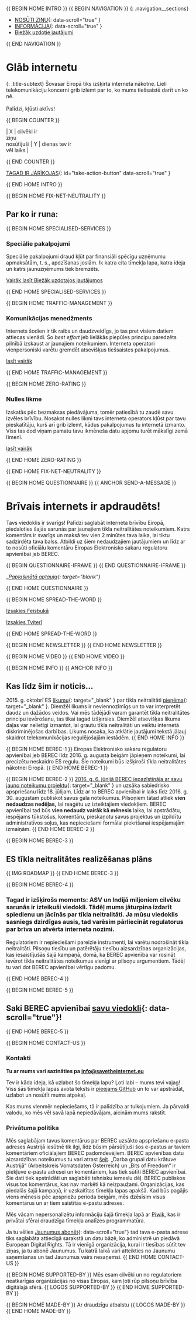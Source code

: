 {{ BEGIN HOME INTRO }}
{{ BEGIN NAVIGATION }}
{: .navigation__sections}
- [NOSŪTI ZIŅU](#send-a-message){: data-scroll="true" }
- [INFORMĀCIJA](#info){: data-scroll="true" }
- [Biežāk uzdotie jautājumi](faq)

{{ END NAVIGATION }}

# Glāb internetu

{: .title-subtext}
Šovasar Eiropā tiks izšķirta interneta nākotne. Lieli telekomunikāciju koncerni grib izlemt par to, ko mums tiešsaistē darīt un ko nē.
<br><br>
Palīdzi, kļūsti aktīvs!

{{ BEGIN COUNTER }}

| X | cilvēki ir <br> ziņu <br> nosūtījuši | Y | dienas tev ir <br> vēl laiks |

{{ END COUNTER }}

[TAGAD IR JĀRĪKOJAS](#send-a-message){: id="take-action-button" data-scroll="true" }

{{ END HOME INTRO }}

{{ BEGIN HOME FIX-NET-NEUTRALITY }}

## Par ko ir runa:

{{ BEGIN HOME SPECIALISED-SERVICES }}

### Speciālie pakalpojumi

Speciālie pakalpojumi draud kļūt par finansiāli spēcīgu uzņēmumu apmaksātām, t. s., apdzīšanas joslām. Ik katra cita tīmekļa lapa, katra ideja un katrs jaunuzņēmums tiek bremzēts.

[Vairāk lasīt Biežāk uzdotajos jautājumos](faq/#what-are-specialised-services)

{{ END HOME SPECIALISED-SERVICES }}

{{ BEGIN HOME TRAFFIC-MANAGEMENT }}

### Komunikācijas menedžments

Internets šodien ir tik raibs un daudzveidīgs, jo tas pret visiem datiem attiecas vienādi. Šo *best effort* jeb lielākās piepūles principu paredzēts pilnībā izskaust ar jaunajiem noteikumiem. Interneta operatori vienpersoniski varētu gremdēt atsevišķus tiešsaistes pakalpojumus.

[lasīt vairāk](faq/#what-is-traffic-management)

{{ END HOME TRAFFIC-MANAGEMENT }}

{{ BEGIN HOME ZERO-RATING }}

### Nulles likme

Izskatās pēc bezmaksas piedāvājuma, tomēr patiesībā tu zaudē savu izvēles brīvību. Nosakot nulles likmi tavs interneta operators kļūst par tavu pieskatītāju, kurš arī grib izlemt, kādus pakalpojumus tu internetā izmanto. Viss tas dod viņam pamatu tavu ikmēneša datu apjomu turēt mākslīgi zemā līmenī.

[lasīt vairāk](faq/#what-is-zero-rating)

{{ END HOME ZERO-RATING }}

{{ END HOME FIX-NET-NEUTRALITY }}


{{ BEGIN HOME QUESTIONNAIRE }}
{{ ANCHOR SEND-A-MESSAGE }}

# Brīvais internets ir apdraudēts!

Tavs viedoklis ir svarīgs! Palīdzi saglabāt interneta brīvību Eiropā, piedaloties šajās sarunās par jaunajiem tīkla neitralitātes noteikumiem. Katrs komentārs ir svarīgs un maksā tev vien 2 minūtes tava laika, lai tiktu sadzirdēta tava balss. Atbildi uz šiem nedaudzajiem jautājumiem un līdz ar to nosūti oficiālu komentāru Eiropas Elektronisko sakaru regulatoru apvienībai jeb BEREC.

{{ BEGIN QUESTIONNAIRE-IFRAME }}
{{ END QUESTIONNAIRE-IFRAME }}

__[Paplašinātā aptauja](https://consultation.savetheinternet.eu/advanced/){: target="_blank"}__

{{ END HOME QUESTIONNAIRE }}

{{ BEGIN HOME SPREAD-THE-WORD }}

[Izsakies Feisbukā](http://www.facebook.com/sharer.php?u=https://savetheinternet.eu/lv/)

[Izsakies Tviterī](https://twitter.com/intent/tweet?text=What%0Aif%0Athey%0Amade%0AEurope%27s%0Ainternet%0Aso%0Aslow%2C%0Aevery%0Atweet%0Aloaded%0Aslowly%0Alike%0Athis%3F%0ADon%27t%20let%20them%3A%0Ahttps%3A%2F%2Fwww.savetheinternet.eu%2F)

{{ END HOME SPREAD-THE-WORD }}

{{ BEGIN HOME NEWSLETTER }}
{{ END HOME NEWSLETTER }}

{{ BEGIN HOME VIDEO }}
{{ END HOME VIDEO }}

{{ BEGIN HOME INFO }}
{{ ANCHOR INFO }}
## Kas līdz šim ir noticis…

2015\. g. oktobrī ES [likumu](http://eur-lex.europa.eu/legal-content/DE/TXT/?uri=CELEX:32015R2120){: target="_blank" } par tīkla neitralitāti  [pieņēma](https://netzpolitik.org/2016/netzneutralitaet-wie-es-jetzt-weiter-geht/){: target="_blank" }. Diemžēl likums ir neviennozīmīgs un to var interpretēt daudz un dažādos veidos. Vai mēs tādējādi varam garantēt tīkla neitralitātes principu ievērošanu, tas tikai tagad izšķirsies. Diemžēl atsevišķas likuma daļas var nelietīgi izmantot, lai grautu tīkla neitralitāti un veiktu internetā diskriminējošas darbības. Likums nosaka, ka atklātie jautājumi tekstā jāļauj skaidrot telekomunikācijas regulējošajām iestādēm.
{{ END HOME INFO }}


{{ BEGIN HOME BEREC-1 }}
Eiropas Elektronisko sakaru regulatoru apvienībai jeb BEREC līdz 2016. g. augusta beigām jāpieņem noteikumi, lai precizētu neskaidro ES regulu. Šie noteikumi būs izšķiroši tīkla neitralitātes nākotnei Eiropā.
{{ END HOME BEREC-1 }}

{{ BEGIN HOME BEREC-2 }}
[2016. g. 6. jūnijā BEREC iepazīstināja ar savu jauno noteikumu projektu](https://netzpolitik.org/2016/eu-leitlinien-zur-netzneutralitaet-the-good-the-bad-and-the-ugly/){: target="_blank" } un uzsāka sabiedrisko apspriešanu līdz 18. jūlijam. Līdz ar to BEREC apvienībai ir laiks līdz 2016. g. 30. augustam publiskot savus gala noteikumus. Pilsoņiem tātad atliek __vien nedaudzas nedēļas,__ lai reaģētu uz izteiktajiem viedokļiem. BEREC apvienībai tad būs __vien nedaudz vairāk kā mēnesis__ laika, lai apstrādātu, iespējams tūkstošus, komentāru, pieskaņotu savus projektus un izpildītu administratīvos soļus, kas nepieciešami formālai piekrišanai iespējamajām izmaiņām.
{{ END HOME BEREC-2 }}

{{ BEGIN HOME BEREC-3 }}
## ES tīkla neitralitātes realizēšanas plāns
{{ IMG ROADMAP }}
{{ END HOME BEREC-3 }}

{{ BEGIN HOME BEREC-4 }}

### __Tagad ir izšķirošs moments__: ASV un Indijā miljoniem cilvēku sarunās ir izteikuši viedokli. Tādēļ mums jāturpina izdarīt spiedienu un jācīnās par tīkla neitralitāti. Ja mūsu viedoklis sasniegs dzirdīgas ausis, tad varēsim pārliecināt regulatorus par brīva un atvērta interneta nozīmi.

Regulatoriem ir nepieciešami pareizie instrumenti, lai varētu nodrošināt tīkla neitralitāti. Pilsoņu tiesību un patērētāju tiesību aizsardzības organizācijas, kas iesaistījušās šajā kampaņā, domā, ka  BEREC apvienība var rosināt ievērot tīkla neitralitātes noteikumus vienīgi ar pilsoņu argumentiem. Tādēļ tu vari dot BEREC apvienībai vērtīgu padomu.

{{ END HOME BEREC-4 }}

{{ BEGIN HOME BEREC-5 }}
## Saki BEREC apvienībai [savu viedokli](#send-a-message){: data-scroll="true"}!
{{ END HOME BEREC-5 }}

{{ BEGIN HOME CONTACT-US }}
### Kontakti

__Tu ar mums vari sazināties pa [info@savetheinternet.eu](mailto:info@savetheinternet.eu)__

Tev ir kāda ideja, kā uzlabot šo tīmekļa lapu? Ļoti labi – mums tevi vajag! Viss šās tīmekļa lapas avota teksts ir [pieejams GitHub](https://github.com/Netzfreiheit/STI-UI) un to var apstrādāt, uzlabot un nosūtīt mums atpakaļ.

Kas mums vienmēr nepieciešams, tā ir palīdzība ar tulkojumiem. Ja pārvaldi valodu, ko mēs vēl savā lapā nepiedāvājam, aicinām mums rakstīt.

### Privātuma politika

Mēs saglabājam tavus komentārus par BEREC uzsākto apspriešanu e-pasta adreses Austrijā iesūtnē tik ilgi, līdz būsim pārsūtījuši šos e-pastus ar taviem komentāriem oficiālajiem BEREC padomdevējiem. BEREC apvienības datu aizsardzības noteikumus tu vari atrast [šeit](http://berec.europa.eu/eng/document_register/subject_matter/berec_office/download/0/4615-privacy-statement-berec-office-policy-do_0.pdf). „Darba grupai datu krātuve Austrijā“ (Arbeitskreis Vorratsdaten Österreich) un „Bits of Freedom“ ir piekļuve e-pasta adresei un komentāriem, kas tiek sūtīti BEREC apvienībai. Šie dati tiek apstrādāti un saglabāti tehnisku iemeslu dēļ. BEREC publiskos visus tos komentārus, kas nav marķēti kā neizpaužami. Organizācijas, kas piedalās šajā kampaņā, ir uzskaitītas tīmekļa lapas apakšā. Kad būs pagājis viens mēnesis pēc apspriežu perioda beigām, mēs dzēsīsim visus komentārus un ar tiem saistītās e-pastu adreses.

Mēs vācam nepersonalizētu informāciju šajā tīmekļa lapā ar [Piwik](https://piwik.org/), kas ir privātai sfērai draudzīga tīmekļa analīzes programmatūra.

Ja tu vēlies [Jaunumus abonēt](#subscribe-to-newsletter){: data-scroll="true"} tad tava e-pasta adrese tiks saglabāta attiecīgā sarakstā un datu bāzē, ko administrē un piedāvā European Digital Rights. Tā ir vienīgā organizācija, kurai ir tiesības sūtīt tev ziņas, ja tu abonē Jaunumus. Tu katrā laikā vari atteikties no Jaunumu saņemšanas un tad Jaunumus vairs nesaņemsi.
{{ END HOME CONTACT-US }}

{{ BEGIN HOME SUPPORTED-BY }}
Mēs esam cilvēki un no regulatoriem neatkarīgas organizācijas no visas Eiropas, kam ļoti rūp pilsoņu brīvība digitālajā sfērā.
{{ LOGOS SUPPORTED-BY }}
{{ END HOME SUPPORTED-BY }}

{{ BEGIN HOME MADE-BY }}
Ar draudzīgu atbalstu
{{ LOGOS MADE-BY }}
{{ END HOME MADE-BY }}
